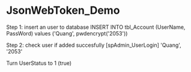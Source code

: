 # JsonWebToken_Demo

Step 1: insert an user to database
INSERT INTO tbl_Account (UserName, PassWord)
values ('Quang', pwdencrypt('2053'))

Step 2: check user if added succesfully
[spAdmin_UserLogin] 'Quang', '2053'

Turn UserStatus to 1 (true)

